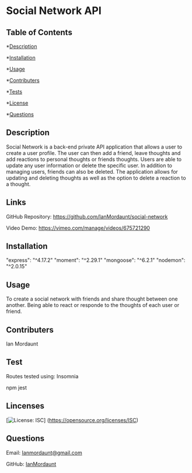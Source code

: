 # Social Network API

## Table of Contents
  *[Description](#description)

  *[Installation](#installation)

  *[Usage](#usage)

  *[Contributers](#contribute)

  *[Tests](#tests)

  *[License](#license)

  *[Questions](#questions)


  <a name='description'></a>
  ## Description

 Social Network is a back-end private API application that allows a user to create a user profile. The user can then add a friend, leave thoughts and add reactions to personal thoughts or friends thoughts.  Users are able to update any user information or delete the specific user. In addition to managing users, friends can also be deleted. The application allows for updating and deleting thoughts as well as the option to delete a reaction to a thought. 

  ## Links

  GitHub Repository: https://github.com/IanMordaunt/social-network
  
  Video Demo: https://vimeo.com/manage/videos/675721290

  <a name='installation'></a>
  ## Installation

   "express": "^4.17.2"
   "moment": "^2.29.1"
   "mongoose": "^6.2.1"
   "nodemon": "^2.0.15"

  <a name='usage'></a>
  ## Usage

  To create a social network with friends and share thought between one another. Being able to react or responde to the thoughts of each user or friend.

  <a name='contribute'></a>
  ## Contributers

  Ian Mordaunt

  <a name='tests'></a>
  ## Test

  Routes tested using: Insomnia

  npm jest

  <a name='license'></a>
  ## Lincenses
  [![License: ISC](https://img.shields.io/badge/License-ISC-blue.svg)] (https://opensource.org/licenses/ISC) 

  <a name='questions'></a>
  ## Questions

  Email: Ianmordaunt@gmail.com

  GitHub: <a href="https://www.github.com/IanMordaunt" target="_blank">IanMordaunt</a>
  

  